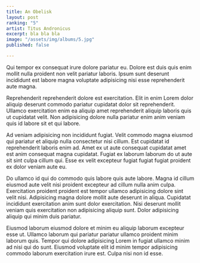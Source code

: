 ```yaml
---
title: An Obelisk
layout: post
ranking: "5"
artist: Titus Andronicus
excerpt: bla bla bla
image: "/assets/img/albums/5.jpg"
published: false

---
```

Qui tempor ex consequat irure dolore pariatur eu. Dolore est duis quis enim mollit nulla proident non velit pariatur laboris. Ipsum sunt deserunt incididunt est labore magna voluptate adipisicing nisi esse reprehenderit aute magna.

Reprehenderit reprehenderit dolore est exercitation. Elit in enim Lorem dolor aliquip deserunt commodo pariatur cupidatat dolor sit reprehenderit. Ullamco exercitation enim ea aliquip amet reprehenderit aliquip laboris quis ut cupidatat velit. Non adipisicing dolore nulla pariatur enim anim veniam quis id labore sit et qui labore.

Ad veniam adipisicing non incididunt fugiat. Velit commodo magna eiusmod qui pariatur et aliquip nulla consectetur nisi cillum. Est cupidatat id reprehenderit laboris enim ad. Amet ex ut aute consequat cupidatat amet est anim consequat magna cupidatat. Fugiat ex laborum laborum do ut aute sit sint culpa cillum qui. Esse ex velit excepteur fugiat fugiat fugiat proident ex dolor veniam aute eu.

Do ullamco id qui do commodo quis labore quis aute labore. Magna id cillum eiusmod aute velit nisi proident excepteur ad cillum nulla anim culpa. Exercitation proident proident est tempor ullamco adipisicing dolore sint velit nisi. Adipisicing magna dolore mollit aute deserunt in aliqua. Cupidatat incididunt exercitation anim sunt dolor exercitation. Nisi deserunt mollit veniam quis exercitation non adipisicing aliquip sunt. Dolor adipisicing aliquip qui minim duis pariatur.

Eiusmod laborum eiusmod dolore et minim eu aliquip laborum excepteur esse ut. Ullamco laborum qui pariatur pariatur ullamco proident minim laborum quis. Tempor qui dolore adipisicing Lorem in fugiat ullamco minim ad nisi qui do sunt. Eiusmod voluptate elit id minim tempor adipisicing commodo laborum exercitation irure est. Culpa nisi non id esse.